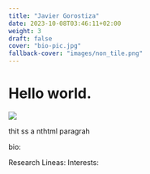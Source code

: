 ```yaml
---
title: "Javier Gorostiza"
date: 2023-10-08T03:46:11+02:00
weight: 3
draft: false
cover: "bio-pic.jpg"
fallback-cover: "images/non_tile.png"
---
```

[comment]: ![cover_photo](images/nontile.png)

# Hello world.

<img class="special-img-class" src="images/nontile.png" />

<p> thit ss a nthtml paragrah </p>

bio:

Research Lineas:
Interests:

